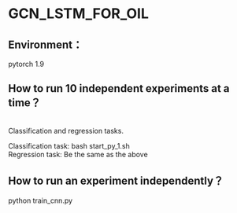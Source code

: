 # GCN_LSTM_FOR_OIL

## Environment：
pytorch 1.9

## How to run 10 independent experiments at a time？ 
<br>Classification and regression tasks.

Classification task: bash start_py_1.sh<br>
Regression task: Be the same as the above

## How to run an experiment independently？

python train_cnn.py
